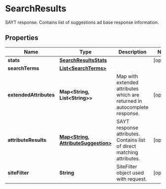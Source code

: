 

# SearchResults

SAYT response. Contains list of suggestions ad base response information.

## Properties

| Name | Type | Description | Notes |
|------------ | ------------- | ------------- | -------------|
|**stats** | [**SearchResultsStats**](SearchResultsStats.md) |  |  [optional] |
|**searchTerms** | [**List&lt;SearchTerms&gt;**](SearchTerms.md) |  |  |
|**extendedAttributes** | **Map&lt;String, List&lt;String&gt;&gt;** | Map with extended attributes which are returned in autocomplete response.  |  [optional] |
|**attributeResults** | [**Map&lt;String, AttributeSuggestion&gt;**](AttributeSuggestion.md) | SAYT response attributes. Contains list of direct matching attributes. |  [optional] |
|**siteFilter** | **String** | SiteFilter object used with request. |  [optional] |



